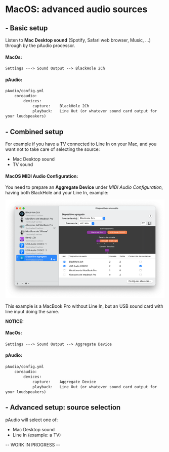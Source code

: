 # MacOS: advanced audio sources

## - Basic setup

Listen to **Mac Desktop sound** (Spotify, Safari web browser, Music, ...) through by the pAudio processor.

#### MacOs:

    Settings ---> Sound Output --> BlackHole 2Ch

#### pAudio:
    
    pAudio/config.yml
        coreaudio:
            devices:
                capture:    BlackHole 2Ch
                playback:   Line Out (or whatever sound card output for your loudspeakers)


## - Combined setup

For example if you have a TV connected to Line In on your Mac, and you want not to take care of selecting the source:
- Mac Desktop sound
- TV sound

#### MacOS MIDI Audio Configuration:

You need to prepare an **Aggregate Device** under _MIDI Audio Configuration_, having both BlackHole and your Line In, example:

<img src="./img/mac%20os%20aggregate%20audio%20device.png" width="800">

This example is a MacBook Pro without Line In, but an USB sound card with line input doing the same.

**NOTICE:**



#### MacOs:

    Settings ---> Sound Output --> Aggregate Device

#### pAudio:
    
    pAudio/config.yml
        coreaudio:
            devices:
                capture:    Aggregate Device
                playback:   Line Out (or whatever sound card output for your loudspeakers)

## - Advanced setup: source selection

pAudio will select one of:
- Mac Desktop sound
- Line In (example: a TV)

-- WORK IN PROGRESS --
